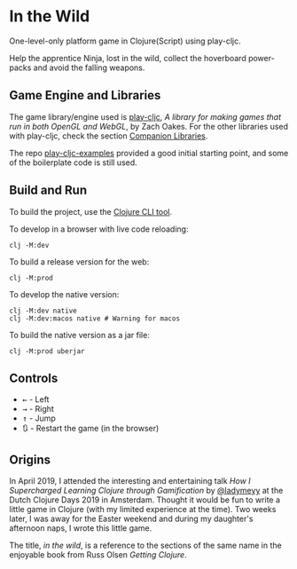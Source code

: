 # In the Wild

One-level-only platform game in Clojure(Script) using play-cljc.

Help the apprentice Ninja, lost in the wild, collect the hoverboard power-packs and avoid the falling weapons.

## Game Engine and Libraries

The game library/engine used is [play-cljc](https://github.com/oakes/play-cljc), _A library for making games that run in both OpenGL and WebGL_, by Zach Oakes. For the other libraries used with play-cljc, check the section [Companion Libraries](https://github.com/oakes/play-cljc#companion-libraries).

The repo [play-cljc-examples](https://github.com/oakes/play-cljc-examples) provided a good initial starting point, and some of the boilerplate code is still used.

## Build and Run

To build the project, use the [Clojure CLI tool](https://clojure.org/guides/deps_and_cli).


To develop in a browser with live code reloading:

```
clj -M:dev
```


To build a release version for the web:

```
clj -M:prod
```


To develop the native version:

```
clj -M:dev native
clj -M:dev:macos native # Warning for macos

```


To build the native version as a jar file:

```
clj -M:prod uberjar
```

## Controls

* <kbd>←</kbd> - Left
* <kbd>→</kbd> - Right
* <kbd>↑</kbd> - Jump
* <kbd>&#128259;</kbd> - Restart the game (in the browser)

## Origins

In April 2019, I attended the interesting and entertaining talk _How I Supercharged Learning Clojure through Gamification_ by [@ladymeyy](https://twitter.com/ladymeyy) at the Dutch Clojure Days 2019 in Amsterdam. Thought it would be fun to write a little game in Clojure (with my limited experience at the time). Two weeks later, I was away for the Easter weekend and during my daughter's afternoon naps, I wrote this little game.

The title, _in the wild_, is a reference to the sections of the same name in the enjoyable book from Russ Olsen _Getting Clojure_.
